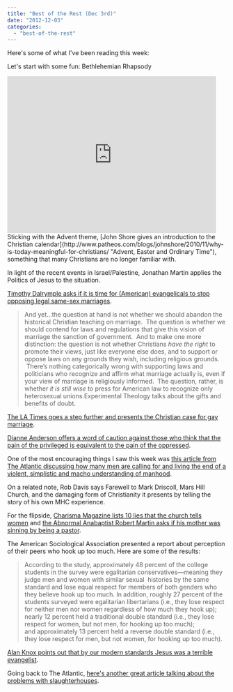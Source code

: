 ```yaml
---
title: "Best of the Rest (Dec 3rd)"
date: "2012-12-03"
categories: 
  - "best-of-the-rest"
---
```


Here's some of what I've been reading this week:

Let's start with some fun: Bethlehemian Rhapsody

<iframe src="http://www.youtube.com/embed/pW1pbuyGlQ0" frameborder="0" width="480" height="360"></iframe>

<!--more-->Sticking with the Advent theme, [John Shore gives an introduction to the Christian calendar](http://www.patheos.com/blogs/johnshore/2010/11/why-is-today-meaningful-for-christians/ "Advent, Easter and Ordinary Time"), something that many Christians are no longer familiar with.

In light of the recent events in Israel/Palestine, Jonathan Martin applies the Politics of Jesus to the situation.

[Timothy Dalrymple asks if it is time for (American) evangelicals to stop opposing legal same-sex marriages](http://www.patheos.com/blogs/philosophicalfragments/2012/11/26/is-it-time-for-evangelicals-to-stop-opposing-gay-marriage/#comment-13842 "Is It Time for Evangelicals to Stop Opposing Gay Marriage?").

> And yet…the question at hand is not whether we should abandon the historical Christian teaching on marriage.  The question is whether we should contend for laws and regulations that give this vision of marriage the sanction of government.  And to make one more distinction: the question is not whether Christians _have the right_ to promote their views, just like everyone else does, and to support or oppose laws on any grounds they wish, including religious grounds.  There’s nothing categorically wrong with supporting laws and politicians who recognize and affirm what marriage actually is, even if your view of marriage is religiously informed.  The question, rather, is whether _it is still wise_ to press for American law to recognize only heterosexual unions.Experimental Theology talks about the gifts and benefits of doubt.

[The LA Times goes a step further and presents the Christian case for gay marriage](http://articles.latimes.com/2012/dec/02/opinion/la-oe-pearce-christianity-gay-marriage-20121202 "The Christian case for gay marriage").

[Dianne Anderson offers a word of caution against those who think that the pain of the privileged is equivalent to the pain of the oppressed](http://diannaeanderson.net/?p=1675 "Checking Privilege: A Lesson in Pain").

One of the most encouraging things I saw this week was [this article from The Atlantic discussing how many men are calling for and living the end of a violent, simplistic and macho understanding of manhood](http://www.theatlantic.com/sexes/archive/2012/11/the-end-of-violent-simplistic-macho-masculinity/265585/ "The End of Violent, Simplistic, Macho Masculinity").

On a related note, Rob Davis says Farewell to Mark Driscoll, Mars Hill Church, and the damaging form of Christianity it presents by telling the story of his own MHC experience.

For the flipside, [Charisma Magazine lists 10 lies that the church tells women](http://www.charismamag.com/life/women/8236-unveiling-biblical-truth-ten-lies-the-church-tells-women "10 Lies the Church Tells Women") and [the Abnormal Anabaptist Robert Martin asks if his mother was sinning by being a pastor](https://abnormalanabaptist.wordpress.com/2012/11/29/was-my-mother-sinning/ "Was my mother sinning?").

The American Sociological Association presented a report about perception of their peers who hook up too much. Here are some of the results:

> According to the study, approximately 48 percent of the college students in the survey were egalitarian conservatives—meaning they judge men and women with similar sexual  histories by the same standard and lose equal respect for members of both genders who they believe hook up too much. In addition, roughly 27 percent of the students surveyed were egalitarian libertarians (i.e., they lose respect for neither men nor women regardless of how much they hook up); nearly 12 percent held a traditional double standard (i.e., they lose respect for women, but not men, for hooking up too much); and approximately 13 percent held a reverse double standard (i.e., they lose respect for men, but not women, for hooking up too much).

[Alan Knox points out that by our modern standards Jesus was a terrible evangelist](http://www.alanknox.net/2009/07/jesus-was-not-a-very-good-evangelist/ "Jesus was not a very good evangelist").

Going back to The Atlantic, [here's another great article talking about the problems with slaughterhouses](http://www.theatlantic.com/magazine/archive/2012/11/slaughterhouse-rules/309113/ "Slaughterhouse Rules").
